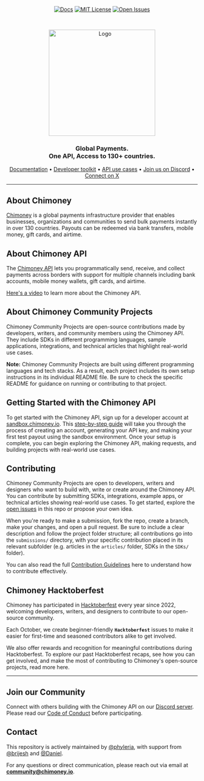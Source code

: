 <div align="center">
  
[![Docs](https://img.shields.io/badge/docs-chimoney.readme.io-blue)](https://chimoney.readme.io/reference/introduction)
[![MIT License](https://img.shields.io/badge/license-MIT-green)](https://github.com/Chimoney/chimoney-community-projects?tab=MIT-1-ov-file)
[![Open Issues](https://img.shields.io/github/issues/Chimoney/chimoney-community-projects)](https://github.com/Chimoney/chimoney-community-projects/issues)

</div>

&nbsp;

<div align="center" id="initial">
  <a href="https://chimoney.io/" target="_blank">
  <picture>
    <img src="https://chimoney.io/assets/icons/chimoney-purple-logo.svg" width="280" alt="Logo"/>
  </picture>
  </a>
</div>

<h3 align="center">
  Global Payments.
  <br/>
  One API, Access to 130+ countries. <br/>
</h3>

<div align="center">
  
  [Documentation](https://chimoney.readme.io/reference/introduction) • [Developer toolkit](https://chimoney.io/toolkit/) • [API use cases](https://chimoney.io/api-use-cases/) • [Join us on Discord](https://discord.gg/TsyKnzT4qV) • [Connect on X](https://x.com/chimoney_io)
  
</div>

---

## About Chimoney

[Chimoney](https://chimoney.io/) is a global payments infrastructure provider that enables businesses, organizations and communities to send bulk payments instantly in over 130 countries. Payouts can be redeemed via bank transfers, mobile money, gift cards, and airtime.

## About Chimoney API

The [Chimoney API](https://chimoney.readme.io/reference/introduction) lets you programmatically send, receive, and collect payments across borders with support for multiple channels including bank accounts, mobile money wallets, gift cards, and airtime.

[Here's a video](https://www.youtube.com/watch?v=VItvZbPH9cU&t=4s) to learn more about the Chimoney API.

## About Chimoney Community Projects

Chimoney Community Projects are open-source contributions made by developers, writers, and community members using the Chimoney API. They include SDKs in different programming languages, sample applications, integrations, and technical articles that highlight real-world use cases.

**Note:** Chimoney Community Projects are built using different programming languages and tech stacks. As a result, each project includes its own setup instructions in its individual README file. Be sure to check the specific README for guidance on running or contributing to that project.

## Getting Started with the Chimoney API

To get started with the Chimoney API, sign up for a developer account at [sandbox.chimoney.io](https://sandbox.chimoney.io). This [step-by-step guide](https://www.loom.com/share/436303eb69c44f0d9757ea0c655bed89?sid=b6a0f661-721c-4731-9873-ae6f2d25780) will take you through the process of creating an account, generating your API key, and making your first test payout using the sandbox environment. Once your setup is complete, you can begin exploring the Chimoney API, making requests, and building projects with real-world use cases.

## Contributing

Chimoney Community Projects are open to developers, writers and designers who want to build with, write or create around the Chimoney API. You can contribute by submitting SDKs, integrations, example apps, or technical articles showing real-world use cases. To get started, explore the [open issues](https://github.com/Chimoney/chimoney-community-projects/issues) in this repo or propose your own idea.

When you're ready to make a submission, fork the repo, create a branch, make your changes, and open a pull request. Be sure to include a clear description and follow the project folder structure; all contributions go into the `submissions/` directory, with your specific contribution placed in its relevant subfolder (e.g. articles in the `articles/` folder, SDKs in the `SDKs/` folder).

You can also read the full [Contribution Guidelines](/CONTRIBUTING.md) here to understand how to contribute effectively.

## Chimoney Hacktoberfest

Chimoney has participated in [Hacktoberfest](https://hacktoberfest.com/) every year since 2022, welcoming developers, writers, and designers to contribute to our open-source community.

Each October, we create beginner-friendly **`Hacktoberfest`** issues to make it easier for first-time and seasoned contributors alike to get involved.

We also offer rewards and recognition for meaningful contributions during Hacktoberfest. To explore our past Hacktoberfest recaps, see how you can get involved, and make the most of contributing to Chimoney's open-source projects, read more here.

---

## Join our Community

Connect with others building with the Chimoney API on our [Discord server](https://discord.gg/TsyKnzT4qV). Please read our [Code of Conduct](https://github.com/Chimoney/chimoney-community-projects/blob/main/CODE_OF_CONDUCT.md) before participating.

## Contact

This repository is actively maintained by [@phyleria](https://github.com/phyleria), with support from [@brijesh](https://github.com/brijesh) and [@Daniel](https://github.com/Danbaba1).

For any questions or direct communication, please reach out via email at **community@chimoney.io**.
